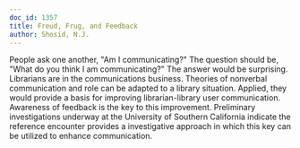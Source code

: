 ```yaml
---
doc_id: 1357
title: Freud, Frug, and Feedback
author: Shosid, N.J.
---
```


People ask one another, "Am I communicating?"  The question should be,
"What do you think I am communicating?"  The answer would be surprising.
Librarians are in the communications business.	Theories of nonverbal 
communication and role can be adapted to a library situation.  Applied, they
would provide a basis for improving librarian-library user communication.
Awareness of feedback is the key to this improvement.  Preliminary
investigations underway at the University of Southern California indicate
the reference encounter provides a investigative approach in which this
key can be utilized to enhance communication.